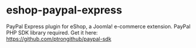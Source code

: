 # eshop-paypal-express
PayPal Express plugin for eShop, a Joomla! e-commerce extension.
PayPal PHP SDK library required. Get it here: https://github.com/ptrongithub/paypal-sdk
